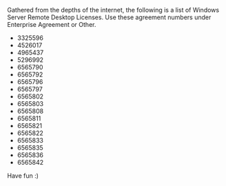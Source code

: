 Gathered from the depths of the internet, the following is a list of Windows Server Remote Desktop Licenses.
Use these agreement numbers under Enterprise Agreement or Other.

* 3325596
* 4526017
* 4965437
* 5296992
* 6565790
* 6565792
* 6565796
* 6565797
* 6565802
* 6565803
* 6565808
* 6565811
* 6565821
* 6565822
* 6565833
* 6565835
* 6565836
* 6565842

Have fun :)
